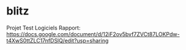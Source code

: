 # blitz
Projet Test Logiciels
Rapport: https://docs.google.com/document/d/12iF2ov5bvf7ZVCt87LOKPdw-t4XwS0ttZLC17nfDSlQ/edit?usp=sharing
